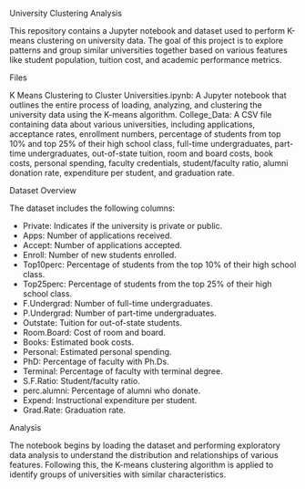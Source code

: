 University Clustering Analysis

This repository contains a Jupyter notebook and dataset used to perform K-means clustering on university data. The goal of this project is to explore patterns and group similar universities together based on various features like student population, tuition cost, and academic performance metrics.

Files

K Means Clustering to Cluster Universities.ipynb: A Jupyter notebook that outlines the entire process of loading, analyzing, and clustering the university data using the K-means algorithm.
College_Data: A CSV file containing data about various universities, including applications, acceptance rates, enrollment numbers, percentage of students from top 10% and top 25% of their high school class, full-time undergraduates, part-time undergraduates, out-of-state tuition, room and board costs, book costs, personal spending, faculty credentials, student/faculty ratio, alumni donation rate, expenditure per student, and graduation rate.

Dataset Overview

The dataset includes the following columns:

- Private: Indicates if the university is private or public.
- Apps: Number of applications received.
- Accept: Number of applications accepted.
- Enroll: Number of new students enrolled.
- Top10perc: Percentage of students from the top 10% of their high school class.
- Top25perc: Percentage of students from the top 25% of their high school class.
- F.Undergrad: Number of full-time undergraduates.
- P.Undergrad: Number of part-time undergraduates.
- Outstate: Tuition for out-of-state students.
- Room.Board: Cost of room and board.
- Books: Estimated book costs.
- Personal: Estimated personal spending.
- PhD: Percentage of faculty with Ph.Ds.
- Terminal: Percentage of faculty with terminal degree.
- S.F.Ratio: Student/faculty ratio.
- perc.alumni: Percentage of alumni who donate.
- Expend: Instructional expenditure per student.
- Grad.Rate: Graduation rate.

Analysis

The notebook begins by loading the dataset and performing exploratory data analysis to understand the distribution and relationships of various features. Following this, the K-means clustering algorithm is applied to identify groups of universities with similar characteristics.
